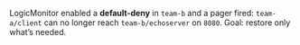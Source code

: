 LogicMonitor enabled a **default-deny** in `team-b` and a pager fired: `team-a/client` can no longer reach `team-b/echoserver` on `8080`.
Goal: restore only what’s needed.
